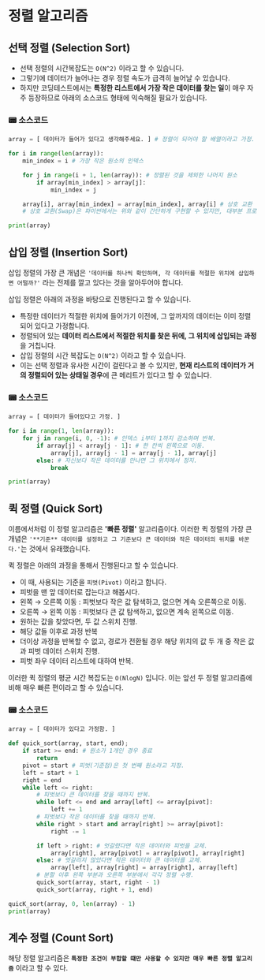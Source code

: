 # 정렬 알고리즘

## 선택 정렬 (Selection Sort)

- 선택 정렬의 시간복잡도는 `O(N^2)` 이라고 할 수 있습니다.
- 그렇기에 데이터가 늘어나는 경우 정렬 속도가 급격히 늘어날 수 있습니다.
- 하지만 코딩테스트에서는 **특정한 리스트에서 가장 작은 데이터를 찾는 일**이 매우 자주 등장하므로 아래의 소스코드 형태에 익숙해질 필요가 있습니다.

### 📟 소스코드
```python
array = [ 데이터가 들어가 있다고 생각해주세요. ] # 정렬이 되어야 할 배열이라고 가정.

for i in range(len(array)):
    min_index = i # 가장 작은 원소의 인덱스

    for j in range(i + 1, len(array)): # 정렬된 것을 제외한 나머지 원소
        if array[min_index] > array[j]:
            min_index = j

    array[i], array[min_index] = array[min_index], array[i] # 상호 교환 
    # 상호 교환(Swap)은 파이썬에서는 위와 같이 간단하게 구현할 수 있지만, 대부분 프로그래밍 언어에서는 명시적으로 임시 저장용 변수를 만들어 두 원소의 값을 변경해야 합니다.

print(array)

```

## 삽입 정렬 (Insertion Sort)

삽입 정렬의 가장 큰 개념은 `'데이터를 하나씩 확인하며, 각 데이터를 적절한 위치에 삽입하면 어떨까?'` 라는 전제를 깔고 있다는 것을 알아두어야 합니다.

삽입 정렬은 아래의 과정을 바탕으로 진행된다고 할 수 있습니다.
- 특정한 데이터가 적절한 위치에 들어가기 이전에, 그 앞까지의 데이터는 이미 정렬되어 있다고 가정합니다.
- 정렬되어 있는 **데이터 리스트에서 적절한 위치를 찾은 뒤에, 그 위치에 삽입되는 과정**을 거칩니다.
- 삽입 정렬의 시간 복잡도는 `O(N^2)` 이라고 할 수 있습니다. 
- 이는 선택 정렬과 유사한 시간이 걸린다고 볼 수 있지만, **현재 리스트의 데이터가 거의 정렬되어 있는 상태일 경우**에 큰 메리트가 있다고 할 수 있습니다.

### 📟 소스코드
```python
array = [ 데이터가 들어있다고 가정. ]

for i in range(1, len(array)):
    for j in range(i, 0, -1): # 인덱스 i부터 1까지 감소하며 반복.
        if array[j] < array[j - 1]: # 한 칸씩 왼쪽으로 이동.
            array[j], array[j - 1] = array[j - 1], array[j]
        else: # 자신보다 작은 데이터를 만나면 그 위치에서 정지.
            break

print(array)

```


## 퀵 정렬 (Quick Sort)

이름에서처럼 이 정렬 알고리즘은 **'빠른 정렬'** 알고리즘이다. 이러한 퀵 정렬의 가장 큰 개념은 `'**기준** 데이터를 설정하고 그 기준보다 큰 데이터와 작은 데이터의 위치를 바꾼다.'`는 것에서 유래했습니다.

퀵 정렬은 아래의 과정을 통해서 진행된다고 할 수 있습니다.
- 이 때, 사용되는 기준을 `피벗(Pivot)` 이라고 합니다.
- 피벗을 맨 앞 데이터로 잡는다고 해봅시다.
- 왼쪽 $\rightarrow$ 오른쪽 이동 : 피벗보다 작은 값 탐색하고, 없으면 계속 오른쪽으로 이동.
- 오른쪽 $\rightarrow$ 왼쪽 이동 : 피벗보다 큰 값 탐색하고, 없으면 계속 왼쪽으로 이동.
- 원하는 값을 찾았다면, 두 값 스위치 진행.
- 해당 값들 이후로 과정 반복 
- 더이상 과정을 반복할 수 없고, 경로가 전환될 경우 해당 위치의 값 두 개 중 작은 값과 피벗 데이터 스위치 진행.
- 피벗 좌우 데이터 리스트에 대하여 반복.

이러한 퀵 정렬의 평균 시간 복잡도는 `O(NlogN)` 입니다. 이는 앞선 두 정렬 알고리즘에 비해 매우 빠른 편이라고 할 수 있습니다.

### 📟 소스코드
```python
array = [ 데이터가 있다고 가정함. ]

def quick_sort(array, start, end);
    if start >= end: # 원소가 1개인 경우 종료
        return
    pivot = start # 피벗(기준점)은 첫 번째 원소라고 지정.
    left = start + 1
    right = end
    while left <= right:
        # 피벗보다 큰 데이터를 찾을 때까지 반복.
        while left <= end and array[left] <= array[pivot]:
            left += 1
        # 피벗보다 작은 데이터를 찾을 때까지 반복.
        while right > start and array[right] >= array[pivot]:
            right -= 1

        if left > right: # 엇갈렸다면 작은 데이터와 피벗을 교체.
            array[right], array[pivot] = array[pivot], array[right]
        else: # 엇갈리지 않았다면 작은 데이터와 큰 데이터를 교체.
            array[left], array[right] = array[right], array[left]
        # 분할 이후 왼쪽 부분과 오른쪽 부분에서 각각 정렬 수행.
        quick_sort(array, start, right - 1)
        quick_sort(array, right + 1, end)

quicK_sort(array, 0, len(array) - 1)
print(array)

```


## 계수 정렬 (Count Sort)

해당 정렬 알고리즘은 **`특정한 조건이 부합할 떄만 사용할 수 있지만 매우 빠른 정렬 알고리즘`** 이라고 할 수 있다.

